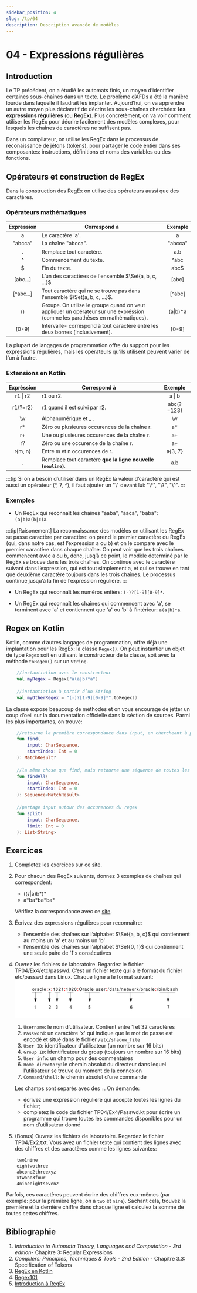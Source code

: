 ```yaml
---
sidebar_position: 4
slug: /tp/04
description: Description avancée de modèles
---
```


# 04 - Expressions régulières

## Introduction
Le TP précédent, on a étudié les automats finis, un moyen d’identifier certaines sous-chaînes dans un texte. Le problème d’AFDs a été la manière lourde dans laquelle il faudrait les implanter. Aujourd’hui, on va apprendre un autre moyen plus déclaratif de décrire les sous-chaînes cherchées: **les expressions régulières** (ou **RegEx**). Plus concretèment, on va voir comment utiliser les RegEx pour décrire facilement des modèles complexes, pour lesquels les chaînes de caractères ne suffisent pas. 

Dans un compilateur, on utilise les RegEx dans le processus de reconaissance de jétons (tokens), pour partager le code entier dans ses composantes: instructions, définitions et noms des variables ou des fonctions. 

## Opérateurs et construction de RegEx
Dans la construction des RegEx on utilise des opérateurs aussi que des caractères.


### Opérateurs mathématiques
|Expréssion|Correspond à|Exemple|
|:--------:|-----------|:------:|
|a|Le caractère 'a'.| a|
|"abcca"|La chaîne "abcca".| "abcca"|
|.|Remplace tout caractère.| a.b|
|^|Commencement du texte. | ^abc|
|$|Fin du texte. | abc$|
|\[abc...\]|L’un des caractères de l'ensemble $\Set{a, b, c, ...}$.| \[abc\] |
|\[^abc...\]|Tout caractère qui ne se trouve pas dans l'ensemble $\Set{a, b, c, ...}$.| \[^abc\] |
|()| Groupe. On utilise le groupe quand on veut appliquer un opérateur sur une expréssion (comme les parathèses en mathématiques).| (a\|b)*a| 
| [0-9] |Intervalle- corréspond à tout caractère entre les deux bornes (inclusivement). | [0-9]|

La plupart de langages de programmation offre du support pour les expressions régulières, mais les opérateurs qu’ils utilisent peuvent varier de l'un à l’autre.

### Extensions en Kotlin
|Expréssion|Correspond à|Exemple|
|:--------:|-----------|:------:|
|r1 \| r2 | r1 ou r2.| a \| b |
|r1(?=r2)| r1 quand il est suivi par r2.| abc(?=123) | 
|\\w| Alphanumérique et _ .| \\w |
|r*|Zéro ou plusieures occurences de la chaîne r.| a*|
|r+|Une ou plusieures occurences de la chaîne r.| a+|
|r?|Zéro ou une occurence de la chaîne r.| a+|
|r\{m, n\}| Entre m et n occurences de r.| a{3, 7}|
|.| Remplace tout caractère **que la ligne nouvelle (`newline`)**.| a.b|

:::tip
Si on a besoin d’utiliser dans un RegEx la valeur d’caractère qui est aussi un opérateur (\*, \?, \^), il faut ajouter un "\\" devant lui: "\\*", "\\?", "\\^".
:::

### Exemples
- Un RegEx qui reconnaît les chaînes "aaba", "aaca", "baba": `(a|b)a(b|c)a`.
  
:::tip[Raisonement]
    La reconnaîssance des modèles en utilisant les RegEx se passe caractère par caractère: on prend le premier caractère du RegEx (qui, dans notre cas, est l’expression a ou b) et on le compare avec le premier caractère dans chaque chaîne. On peut voir que les trois chaînes commencent avec a ou b, donc, jusq’à ce point, le modèle determiné par le RegEx se trouve dans les trois chaînes. On continue avec le caractère suivant dans l’expression, qui est tout simplement a, et qui se trouve en tant que deuxième caractère toujours dans les trois chaînes. Le processus continue jusqu’à la fin de l’expression régulière.
:::

- Un RegEx qui reconnaît les numéros entièrs: `(-)?[1-9][0-9]*`.

- Un RegEx qui reconnaît les chaînes qui commencent avec 'a', se terminent avec 'a' et contiennent que 'a' ou 'b' à l’intérieur: `a(a|b)*a`.

## Regex en Kotlin
Kotlin, comme d’autres langages de programmation, offre déjà une implantation pour les RegEx: la classe `Regex()`. On peut instantier un objet de type `Regex` soit en utilisant le constructeur de la classe, soit avec la méthode `toRegex()` sur un `String`.

```kotlin
    //instantiation avec le constructeur
    val myRegex = Regex("a(a|b)*a")

    //instantiation à partir d’un String
    val myOtherRegex = "(-)?[1-9][0-9]*".toRegex()
```

La classe expose beaucoup de méthodes et on vous encourage de jetter un coup d’oeil sur la documentation officielle dans la séction de sources. Parmi les plus importantes, on trouve:

```kotlin
    //retourne la première correspondance dans input, en chercheant à partir de startIndex
    fun find(
        input: CharSequence,
        startIndex: Int = 0
    ): MatchResult?

    //la même chose que find, mais retourne une séquence de toutes les correspondances
    fun findAll(
        input: CharSequence,
        startIndex: Int = 0
    ): Sequence<MatchResult>

    //partage input autour des occurences du regex
    fun split(
        input: CharSequence,
        limit: Int = 0
    ): List<String>
```

## Exercices
1. Completez les exercices sur ce [site](https://regexone.com/lesson/introduction_abcs).
2. Pour chacun des RegEx suivants, donnez 3 exemples de chaînes qui correspondent:
   - (($\epsilon$\|a)b*)*
   - a\*ba\*ba\*ba\*
  
    Vérifiez la correspondance avec ce [site](https://regex101.com/).
3. Écrivez des expressions régulières pour reconnaître:
   - l’ensemble des chaînes sur l’alphabet $\Set{a, b, c}$ qui contiennent au moins un 'a' et au moins un 'b'
   - l’ensemble des chaînes sur l’alphabet $\Set{0, 1}$ qui contiennent une seule paire de '1's consécutives
4. Ouvrez les fichiers de laboratoire. Regardez le fichier TP04/Ex4/etc/passwd. C’est un fichier texte qui a le format du fichier etc/passwd dans Linux. Chaque ligne a le format suivant:   
![Format du fichier etc/passwd](images/04_etcpasswd_contents.png)
    1. `Username`: le nom d’utilisateur. Contient entre 1 et 32 caractères
    2. `Password`: un caractère 'x' qui indique que le mot de passe est encodé et situé dans le fichier `/etc/shadow_file`
    3. `User ID`: identificateur d’utilisateur (un nombre sur 16 bits)
    4. `Group ID`: identificateur du group (toujours un nombre sur 16 bits)
    5. `User info`: un champ pour des commentaires
    6. `Home directory`: le chemin absolut du directeur dans lequel l’utilisateur se trouve au moment de la connexion
    7. `Command/shell`: le chemin absolut d’une commande
   
    Les champs sont separés avec des `:`. On demande: 
      - écrivez une expression régulière qui accepte toutes les lignes du fichier;
      - completez le code du fichier TP04/Ex4/Passwd.kt pour écrire un programme qui trouve toutes les commandes disponibles pour un nom d’utilisateur donné


5. (Bonus) Ouvrez les fichiers de laboratoire. Regardez le fichier TP04/Ex2.txt. Vous avez un fichier texte qui contient des lignes avec des chiffres et des caractères comme les lignes suivantes: 

```
    two1nine
    eightwothree
    abcone2threexyz
    xtwone3four
    4nineeightseven2
```

 Parfois, ces caractères peuvent écrire des chiffres eux-mêmes (par exemple: pour la première ligne, on a `two` et `nine`). Sachant cela, trouvez la première et la dernière chiffre dans chaque ligne et calculez la somme de toutes cettes chiffres. 

## Bibliographie
1. *Introduction to Automata Theory, Languages and Computation - 3rd edition*- Chapitre 3: Regular Expressions
2. *Compilers: Principles, Techniques & Tools - 2nd Edition* - Chapitre 3.3: Specification of Tokens 
3. [RegEx en Kotlin](https://kotlinlang.org/api/latest/jvm/stdlib/kotlin.text/-regex/)
4. [Regex101](https://regex101.com/)
5. [Introduction à RegEx](https://regexone.com/lesson/introduction_abcs)

